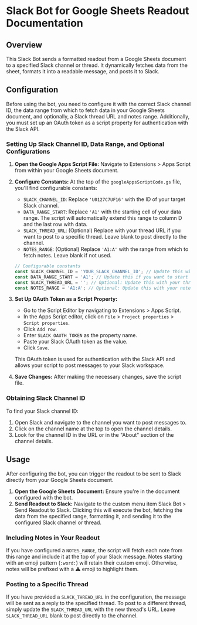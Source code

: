 # Slack Bot for Google Sheets Readout Documentation

## Overview
This Slack Bot sends a formatted readout from a Google Sheets document to a specified Slack channel or thread. It dynamically fetches data from the sheet, formats it into a readable message, and posts it to Slack.

## Configuration
Before using the bot, you need to configure it with the correct Slack channel ID, the data range from which to fetch data in your Google Sheets document, and optionally, a Slack thread URL and notes range. Additionally, you must set up an OAuth token as a script property for authentication with the Slack API.

### Setting Up Slack Channel ID, Data Range, and Optional Configurations
1. **Open the Google Apps Script File:** Navigate to Extensions > Apps Script from within your Google Sheets document.
2. **Configure Constants:**
   At the top of the `googleAppsScriptCode.gs` file, you'll find configurable constants:
   - `SLACK_CHANNEL_ID`: Replace `'U0127C7UF16'` with the ID of your target Slack channel.
   - `DATA_RANGE_START`: Replace `'A1'` with the starting cell of your data range. The script will automatically extend this range to column D and the last row with data.
   - `SLACK_THREAD_URL`: (Optional) Replace with your thread URL if you want to post to a specific thread. Leave blank to post directly to the channel.
   - `NOTES_RANGE`: (Optional) Replace `'A1:A'` with the range from which to fetch notes. Leave blank if not used.
   ```javascript
   // Configurable constants
   const SLACK_CHANNEL_ID = 'YOUR_SLACK_CHANNEL_ID'; // Update this with your actual channel ID
   const DATA_RANGE_START = 'A1'; // Update this if you want to start from a different cell
   const SLACK_THREAD_URL = ''; // Optional: Update this with your thread URL
   const NOTES_RANGE = 'A1:A'; // Optional: Update this with your notes range
   ```
3. **Set Up OAuth Token as a Script Property:**
   - Go to the Script Editor by navigating to Extensions > Apps Script.
   - In the Apps Script editor, click on `File` > `Project properties` > `Script properties`.
   - Click `Add row`.
   - Enter `SLACK_OAUTH_TOKEN` as the property name.
   - Paste your Slack OAuth token as the value.
   - Click `Save`.
   
   This OAuth token is used for authentication with the Slack API and allows your script to post messages to your Slack workspace.

4. **Save Changes:** After making the necessary changes, save the script file.

### Obtaining Slack Channel ID
To find your Slack channel ID:
1. Open Slack and navigate to the channel you want to post messages to.
2. Click on the channel name at the top to open the channel details.
3. Look for the channel ID in the URL or in the "About" section of the channel details.

## Usage
After configuring the bot, you can trigger the readout to be sent to Slack directly from your Google Sheets document.
1. **Open the Google Sheets Document:** Ensure you're in the document configured with the bot.
2. **Send Readout to Slack:** Navigate to the custom menu item Slack Bot > Send Readout to Slack. Clicking this will execute the bot, fetching the data from the specified range, formatting it, and sending it to the configured Slack channel or thread.

### Including Notes in Your Readout
If you have configured a `NOTES_RANGE`, the script will fetch each note from this range and include it at the top of your Slack message. Notes starting with an emoji pattern (`:word:`) will retain their custom emoji. Otherwise, notes will be prefixed with a :warning: emoji to highlight them.

### Posting to a Specific Thread
If you have provided a `SLACK_THREAD_URL` in the configuration, the message will be sent as a reply to the specified thread. To post to a different thread, simply update the `SLACK_THREAD_URL` with the new thread's URL. Leave `SLACK_THREAD_URL` blank to post directly to the channel.